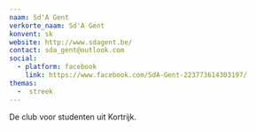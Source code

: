 ```yaml
---
naam: Sd'A Gent
verkorte_naam: Sd'A Gent
konvent: sk
website: http://www.sdagent.be/
contact: sda_gent@outlook.com
social:
  - platform: facebook
    link: https://www.facebook.com/SdA-Gent-223773614303197/
themas:
  -  streek
---
```

De club voor studenten uit Kortrijk.
